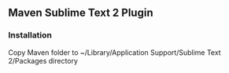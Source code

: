 ## Maven Sublime Text 2 Plugin

### Installation
Copy Maven folder to ~/Library/Application Support/Sublime Text 2/Packages directory